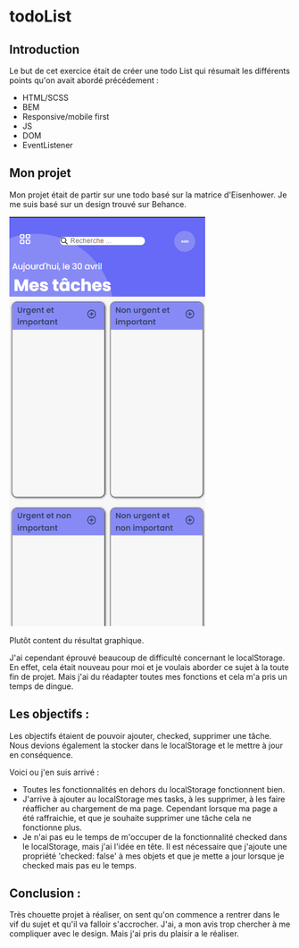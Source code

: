 # todoList

## Introduction

Le but de cet exercice était de créer une todo List qui résumait les différents points qu'on avait abordé précédement : 
- HTML/SCSS
- BEM
- Responsive/mobile first
- JS
- DOM
- EventListener

## Mon projet

Mon projet était de partir sur une todo basé sur la matrice d'Eisenhower.
Je me suis basé sur un design trouvé sur Behance.

![alt text](image.png)

Plutôt content du résultat graphique.

J'ai cependant éprouvé beaucoup de difficulté concernant le localStorage. En effet, cela était nouveau pour moi et je voulais aborder ce sujet à la toute fin de projet. Mais j'ai du réadapter toutes mes fonctions et cela m'a pris un temps de dingue.

## Les objectifs : 

Les objectifs étaient de pouvoir ajouter, checked, supprimer une tâche. Nous devions également la stocker dans le localStorage et le mettre à jour en conséquence.

Voici ou j'en suis arrivé : 
- Toutes les fonctionnalités en dehors du localStorage fonctionnent bien.
- J'arrive à ajouter au localStorage mes tasks, à les supprimer, à les faire réafficher au chargement de ma page. Cependant lorsque ma page a été raffraichie, et que je souhaite supprimer une tâche cela ne fonctionne plus.
- Je n'ai pas eu le temps de m'occuper de la fonctionnalité checked dans le localStorage, mais j'ai l'idée en tête. Il est nécessaire que j'ajoute une propriété 'checked: false' à mes objets et que je mette a jour lorsque je checked mais pas eu le temps.

## Conclusion : 

Très chouette projet à réaliser, on sent qu'on commence a rentrer dans le vif du sujet et qu'il va falloir s'accrocher. J'ai, a mon avis trop chercher à me compliquer avec le design. Mais j'ai pris du plaisir a le réaliser. 